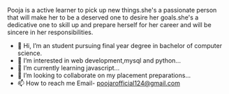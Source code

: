 Pooja is a active learner to pick up new things.she's a passionate person that 
will make her to be a deserved one to desire her goals.she's a dedicative one 
to skill up and prepare herself for her career and will be sincere in her
responsibilities.
- 👋 Hi, I’m an student pursuing final year degree in bachelor of computer science.
- 👀 I’m interested in web development,mysql and python...
- 🌱 I’m currently learning javascript...
- 💞️ I’m looking to collaborate on my placement preparations...
- 📫 How to reach me Email- poojarofficial124@gmail.com 


